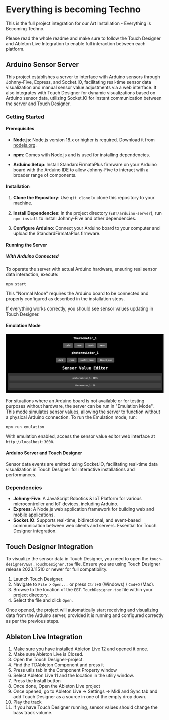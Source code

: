 # Everything is becoming Techno

This is the full project integration for our Art Installation - Everything is Becoming Techno. 

Please read the whole readme and make sure to follow the Touch Designer and Ableton Live Integration to enable full interaction between each platform.

## Arduino Sensor Server

This project establishes a server to interface with Arduino sensors through Johnny-Five, Express, and Socket.IO, facilitating real-time sensor data visualization and manual sensor value adjustments via a web interface. It also integrates with Touch Designer for dynamic visualizations based on Arduino sensor data, utilizing Socket.IO for instant communication between the server and Touch Designer.

### Getting Started

#### Prerequisites

- **Node.js**: Node.js version 18.x or higher is required. Download it from [nodejs.org](https://nodejs.org/).

- **npm**: Comes with Node.js and is used for installing dependencies.

- **Arduino Setup**: Install StandardFirmataPlus firmware on your Arduino board with the Arduino IDE to allow Johnny-Five to interact with a broader range of components.

#### Installation

1. **Clone the Repository**: Use `git clone` to clone this repository to your machine.

2. **Install Dependencies**: In the project directory (`EBT/arduino-server`), run `npm install` to install Johnny-Five and other dependencies.

3. **Configure Arduino**: Connect your Arduino board to your computer and upload the StandardFirmataPlus firmware.

#### Running the Server

##### With Arduino Connected

To operate the server with actual Arduino hardware, ensuring real sensor data interaction, execute:

```
npm start
```

This "Normal Mode" requires the Arduino board to be connected and properly configured as described in the installation steps.

If everything works correctly, you should see sensor values updating in Touch Designer.


#### Emulation Mode

![Demo of EBT Arduino Server](/arduino-server/demo.png)

For situations where an Arduino board is not available or for testing purposes without hardware, the server can be run in "Emulation Mode". This mode simulates sensor values, allowing the server to function without a physical Arduino connection. To run the Emulation mode, run:

```
npm run emulation
```


With emulation enabled, access the sensor value editor web interface at `http://localhost:3000`.

#### Arduino Server and Touch Designer

 Sensor data events are emitted using Socket.IO, facilitating real-time data visualization in Touch Designer for interactive installations and performances.

### Dependencies

- **Johnny-Five**: A JavaScript Robotics & IoT Platform for various microcontroller and IoT devices, including Arduino.
- **Express**: A Node.js web application framework for building web and mobile applications.
- **Socket.IO**: Supports real-time, bidirectional, and event-based communication between web clients and servers. Essential for Touch Designer integration.


## Touch Designer Integration

To visualize the sensor data in Touch Designer, you need to open the `touch-designer/EBT.TouchDesigner.toe` file. Ensure you are using Touch Designer release 2023.11510 or newer for full compatibility.

1. Launch Touch Designer.
2. Navigate to `File` > `Open...` or press `Ctrl+O` (Windows) / `Cmd+O` (Mac).
3. Browse to the location of the `EBT.TouchDesigner.toe` file within your project directory.
4. Select the file and click `Open`.

Once opened, the project will automatically start receiving and visualizing data from the Arduino server, provided it is running and configured correctly as per the previous steps.

## Ableton Live Integration

1. Make sure you have installed Ableton Live 12 and opened it once.
2. Make sure Ableton Live is Closed.
3. Open the Touch Designer-project.
4. Find the TDAbleton Component and press it
5. Press utils tab in the Component Property window
6. Select Ableton Live 11 and the location in the utiliy window.
7. Press the Install button
8. Once done, Open the Ableton Live project
9. Once opened, go to Ableton Live -> Settings -> Midi and Sync tab and add Touch Designer as a source in one of the empty drop down.
10. Play the track
11. If you have Touch Designer running, sensor values should change the bass track volume. 



